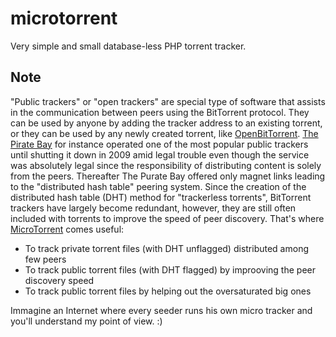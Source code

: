 # microtorrent
Very simple and small database-less PHP torrent tracker.

## Note
"Public trackers" or "open trackers" are special type of software that assists in the communication between peers using the BitTorrent protocol. They can be used by anyone by adding the tracker address to an existing torrent, or they can be used by any newly created torrent, like <a href="//openbittorrent.com" target="_blank">OpenBitTorrent</a>.
<a href="//thepiratebay.org" target="_blank">The Pirate Bay</a> for instance operated one of the most popular public trackers until shutting it down in 2009 amid legal trouble even though the service was absolutely legal since the responsibility of distributing content is solely from the peers. Thereafter The Purate Bay offered only magnet links leading to the "distributed hash table" peering system.
Since the creation of the distributed hash table (DHT) method for "trackerless torrents", BitTorrent trackers have largely become redundant, however, they are still often included with torrents to improve the speed of peer discovery. That's where <a href="//github.com/sevypannella/microtorrent">MicroTorrent</a> comes useful:
* To track private torrent files (with DHT unflagged) distributed among few peers
* To track public torrent files (with DHT flagged) by improoving the peer discovery speed
* To track public torrent files by helping out the oversaturated big ones

Immagine an Internet where every seeder runs his own micro tracker and you'll understand my point of view. :)
